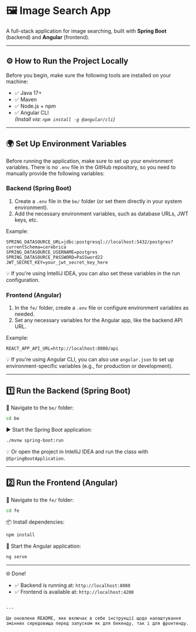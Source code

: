 # 🖼️ Image Search App

A full-stack application for image searching, built with **Spring Boot** (backend) and **Angular** (frontend).

---

## ⚙️ How to Run the Project Locally

Before you begin, make sure the following tools are installed on your machine:

- ✅ Java 17+
- ✅ Maven
- ✅ Node.js + npm
- ✅ Angular CLI  
  *(Install via: `npm install -g @angular/cli`)*

---

## 🌍 Set Up Environment Variables

Before running the application, make sure to set up your environment variables. There is no `.env` file in the GitHub repository, so you need to manually provide the following variables:

### Backend (Spring Boot)

1. Create a `.env` file in the `be/` folder (or set them directly in your system environment).
2. Add the necessary environment variables, such as database URLs, JWT keys, etc.

Example:

```env
SPRING_DATASOURCE_URL=jdbc:postgresql://localhost:5432/postgres?currentSchema=cerebrica
SPRING_DATASOURCE_USERNAME=postgres
SPRING_DATASOURCE_PASSWORD=PaSSword22
JWT_SECRET_KEY=your_jwt_secret_key_here
```

💡 If you're using IntelliJ IDEA, you can also set these variables in the run configuration.

### Frontend (Angular)

1. In the `fe/` folder, create a `.env` file or configure environment variables as needed.
2. Set any necessary variables for the Angular app, like the backend API URL.

Example:

```env
REACT_APP_API_URL=http://localhost:8080/api
```

💡 If you're using Angular CLI, you can also use `angular.json` to set up environment-specific variables (e.g., for production or development).

---

## 1️⃣ Run the Backend (Spring Boot)

📁 Navigate to the `be/` folder:

```bash
cd be
```

▶️ Start the Spring Boot application:

```bash
./mvnw spring-boot:run
```

💡 Or open the project in IntelliJ IDEA and run the class with `@SpringBootApplication`.

---

## 2️⃣ Run the Frontend (Angular)

📁 Navigate to the `fe/` folder:

```bash
cd fe
```

📦 Install dependencies:

```bash
npm install
```

🚀 Start the Angular application:

```bash
ng serve
```

---

🌐 Done!
  - ✅ Backend is running at: `http://localhost:8080`
  - ✅ Frontend is available at: `http://localhost:4200`
```

---

Це оновлене README, яке включає в себе інструкції щодо налаштування змінних середовища перед запуском як для бекенду, так і для фронтенду.
